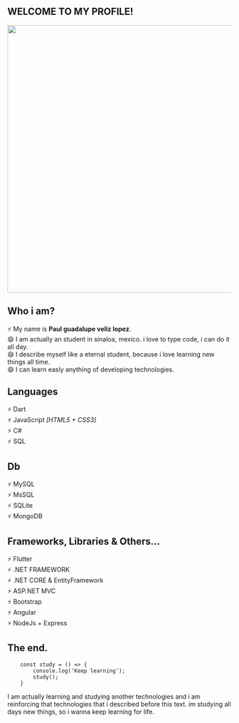 ## WELCOME TO MY PROFILE!
<img src="https://res.cloudinary.com/dlds4xwpk/image/upload/v1596691633/banner_mzbv7o.png" width="600" /> <br/>
## Who i am?
⚡ My name is **Paul guadalupe veliz lopez**.<br/>
😄 I am actually an student in sinaloa, mexico. i love to type code, i can do it all day.<br/>
😄 I describe myself like a eternal student, because i love learning new things all time.<br/>
😄 I can learn easly anything of developing technologies.
## Languages 

⚡ Dart <br/>
⚡ JavaScript *[HTML5 + CSS3]* <br/>
⚡ C# <br/>
⚡ SQL <br/>


## Db
⚡ MySQL<br/>
⚡ MsSQL<br/>
⚡ SQLite<br/>
⚡ MongoDB<br/>

## Frameworks, Libraries & Others...

⚡ Flutter <br/>
⚡ .NET FRAMEWORK <br/>
⚡ .NET CORE & EntityFramework <br/>
⚡ ASP.NET MVC<br/>
⚡ Bootstrap<br/>
⚡ Angular<br/>
⚡ NodeJs + Express<br/>

## The end.

```
    const study = () => {
	    console.log('Keep learning');
	    study();
    }
```

I am actually learning and studying another technologies and i am reinforcing that technologies that i described before this text.
im studying all days new things, so i wanna keep learning for life.
